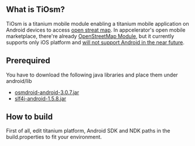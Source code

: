 What is TiOsm?
--------------------
TiOsm is a titanium mobile module enabling a titanium mobile application on Android devices to access [open streat map](http://www.openstreetmap.org/).
In appcelerator's open mobile marketplace, there're already [OpenStreetMap Module](https://marketplace.appcelerator.com/apps/2039), but it currently supports only iOS platform and [will not support Android in the near future](https://marketplace.appcelerator.com/apps/2039#questions).


Prerequired
--------------------
You have to download the following java libraries and place them under android/lib
* [osmdroid-android-3.0.7.jar](http://code.google.com/p/osmdroid/downloads/list)
* [slf4j-android-1.5.8.jar](http://www.slf4j.org/android/)


How to build
--------------------
First of all, edit titanium platform, Android SDK and NDK paths in the build.properties to fit your environment.


